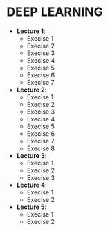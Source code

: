 # DEEP LEARNING

- __Lecture 1__:
    - Execise 1
    - Execise 2
    - Execise 3
    - Execise 4
    - Execise 5
    - Execise 6
    - Execise 7
- __Lecture 2__:
    - Execise 1
    - Execise 2
    - Execise 3
    - Execise 4
    - Execise 5
    - Execise 6
    - Execise 7
    - Execise 8
- __Lecture 3__:
    - Execise 1
    - Execise 2
    - Execise 3
- __Lecture 4__:
    - Execise 1
    - Execise 2
- __Lecture 5__:
    - Execise 1
    - Execise 2
